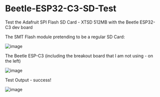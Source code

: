# Beetle-ESP32-C3-SD-Test
 Test the Adafruit SPI Flash SD Card - XTSD 512MB with the Beetle ESP32-C3 dev board

The SMT Flash module pretending to be a regular SD Card:

![image](https://github.com/scuba-hacker/Beetle-ESP32-C3-SD-Test/assets/131517566/bdf0ee84-c281-4cb5-bdc2-ca4fe70d037e)

The Beetle ESP-C3 (including the breakout board that I am not using - on the left)

![image](https://github.com/scuba-hacker/Beetle-ESP32-C3-SD-Test/assets/131517566/5ade1735-dcf9-40b0-b95d-8f2ad5a579ee)

Test Output - success!

![image](https://github.com/scuba-hacker/Beetle-ESP32-C3-SD-Test/assets/131517566/2ae8c626-e131-4289-93f1-aa3d51ce37e4)
